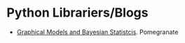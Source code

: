 # Python Librariers/Blogs

- [Graphical Models and Bayesian Statistcis](https://github.com/jmschrei/pomegranate).  Pomegranate
